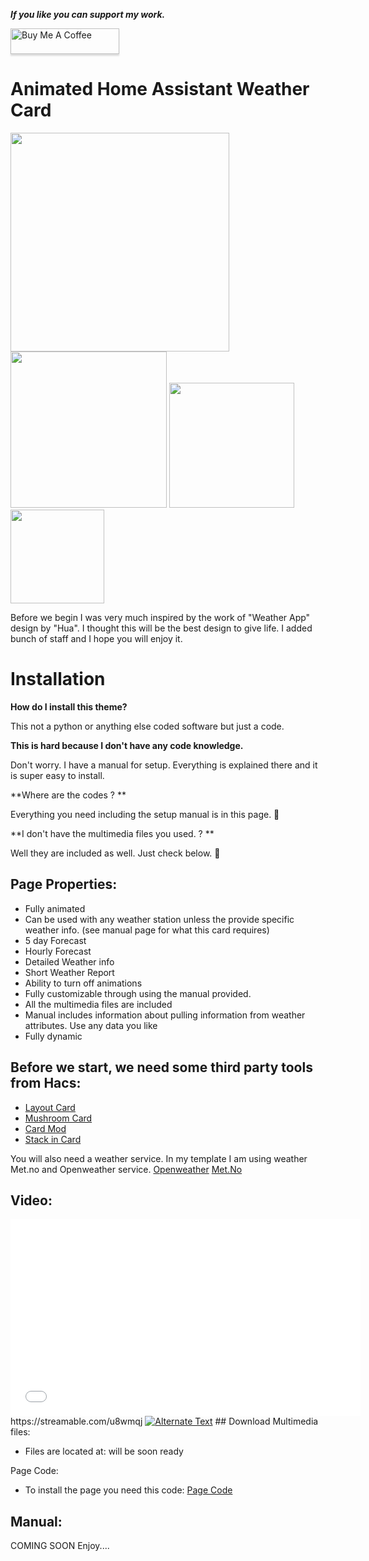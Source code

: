 _**If you like you can support my work.**_

<a href="https://www.buymeacoffee.com/berkansezer" target="_blank"><img src="https://www.buymeacoffee.com/assets/img/custom_images/orange_img.png" alt="Buy Me A Coffee" style="height: 41px !important;width: 174px !important;box-shadow: 0px 3px 2px 0px rgba(190, 190, 190, 0.5) !important;-webkit-box-shadow: 0px 3px 2px 0px rgba(190, 190, 190, 0.5) !important;" ></a> 

# Animated Home Assistant Weather Card
<img src="https://github.com/berkansezer77/home-assistant/assets/84282504/046a2d9c-a678-4d61-803a-fb840eb35826" width="350">
<img src="https://github.com/berkansezer77/home-assistant/assets/84282504/f8edaaec-0cf0-4e21-afda-dae003306fa7" width="250">
<img src="https://github.com/berkansezer77/home-assistant/assets/84282504/3f19042d-c711-41a1-81f2-9d617dc59aac" width="200">
<img src="https://github.com/berkansezer77/home-assistant/assets/84282504/b0694e72-a180-4e8e-a5af-f720f85306e7" width="150">

Before we begin I was very much inspired by the work of "Weather App" design by "Hua". I thought this will be the best design to give life. I added bunch of staff and I hope you will enjoy it.

# Installation
**How do I install this theme?**

This not a python or anything else coded software but just a code. 

**This is hard because I don't have any code knowledge.**

Don't worry. I have a manual for setup. Everything is explained there and it is super easy to install. 

**Where are the codes ? **

Everything you need including the setup manual is in this page. 🎉

**I don't have the multimedia files you used. ? **

Well they are included as well. Just check below. 🎉
## Page Properties:

- Fully animated
- Can be used with any weather station unless the provide specific weather info. (see manual page for what this card requires)
- 5 day Forecast
- Hourly Forecast
- Detailed Weather info
- Short Weather Report
- Ability to turn off animations
- Fully customizable through using the manual provided.
- All the multimedia files are included
- Manual includes information about pulling information from weather attributes. Use any data you like
- Fully dynamic

## Before we start, we need some third party tools from Hacs:

- [Layout Card](https://github.com/thomasloven/lovelace-layout-card)
- [Mushroom Card](https://github.com/piitaya/lovelace-mushroom)
- [Card Mod](https://github.com/thomasloven/lovelace-card-mod)
- [Stack in Card](https://github.com/custom-cards/stack-in-card)

You will also need a weather service. In my template I am using weather Met.no and Openweather service.
[Openweather](https://www.home-assistant.io/integrations/openweathermap/)
[Met.No](https://www.home-assistant.io/integrations/met/)

## Video:

 <iframe width="560" height="315" 
src="[https://www.youtube.com/embed/MUQfKFzIOeU](https://streamable.com/u8wmqj)"  
frameborder="0"  
allow="accelerometer; autoplay; encrypted-media; gyroscope; picture-in-picture"  
allowfullscreen></iframe> 
https://streamable.com/u8wmqj
<a href="{[video-url](https://streamable.com/u8wmqj)}" title="Link Title"><img src="{image-url}" alt="Alternate Text" /></a>
## Download Multimedia files:


- Files are located at: will be soon ready

Page Code: 

- To install the page you need this code: [Page Code](https://github.com/berkansezer77/home-assistant/blob/main/custom-cards/weather-card/page-code)

## Manual:

COMING SOON
Enjoy....



